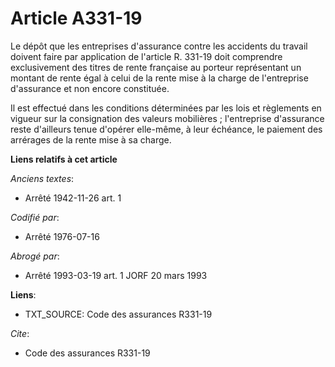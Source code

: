 # Article A331-19

Le dépôt que les entreprises d'assurance contre les accidents du travail doivent faire par application de l'article R. 331-19
doit comprendre exclusivement des titres de rente française au porteur représentant un montant de rente égal à celui de la
rente mise à la charge de l'entreprise d'assurance et non encore constituée.

Il est effectué dans les conditions déterminées par les lois et règlements en vigueur sur la consignation des valeurs
mobilières ; l'entreprise d'assurance reste d'ailleurs tenue d'opérer elle-même, à leur échéance, le paiement des arrérages
de la rente mise à sa charge.

**Liens relatifs à cet article**

_Anciens textes_:

  - Arrêté 1942-11-26 art. 1

_Codifié par_:

  - Arrêté 1976-07-16

_Abrogé par_:

  - Arrêté 1993-03-19 art. 1 JORF 20 mars 1993

**Liens**:

  - TXT_SOURCE: Code des assurances R331-19

_Cite_:

  - Code des assurances R331-19
